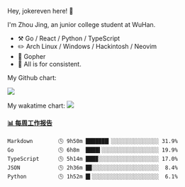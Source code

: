 Hey, jokereven here! 👋

I'm Zhou Jing, an junior college student at WuHan.

-   :hammer_and_pick: Go / React / Python / TypeScript
-   :pencil2: Arch Linux / Windows / Hackintosh / Neovim
-   :seedling: Gopher
-   :thought_balloon: All is for consistent.

My Github chart:

![](https://ghchart.rshah.org/JonnieWayy)

My wakatime chart:
![](https://wakatime.com/share/@jokereven/1679dc82-4bf9-4b63-9203-390d608503de.png)

<!-- waka-box start -->
#### <a href="https://gist.github.com/9f8118785e2d128d746db5f61b0e0a2a" target="_blank">📊 每周工作报告</a>
```text
Markdown        🕓 9h50m ███████▎░░░░░░░░░░░░░░░ 31.9%
Go              🕓 6h8m  ████▌░░░░░░░░░░░░░░░░░░ 19.9%
TypeScript      🕓 5h14m ███▉░░░░░░░░░░░░░░░░░░░ 17.0%
JSON            🕓 2h36m █▉░░░░░░░░░░░░░░░░░░░░░  8.4%
Python          🕓 1h52m █▍░░░░░░░░░░░░░░░░░░░░░  6.1%
```
<!-- Powered by https://github.com/journey-ad/waka-box-go . -->
<!-- waka-box end -->

